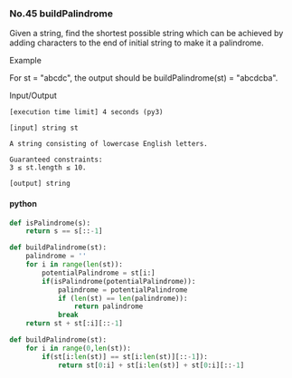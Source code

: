 ### No.45 buildPalindrome
Given a string, find the shortest possible string which can be achieved by adding characters to the end of initial string to make it a palindrome.

Example

For st = "abcdc", the output should be
buildPalindrome(st) = "abcdcba".

Input/Output

    [execution time limit] 4 seconds (py3)

    [input] string st

    A string consisting of lowercase English letters.

    Guaranteed constraints:
    3 ≤ st.length ≤ 10.

    [output] string
#### python
```python
def isPalindrome(s):
    return s == s[::-1]

def buildPalindrome(st):
    palindrome = ''
    for i in range(len(st)):
        potentialPalindrome = st[i:]
        if(isPalindrome(potentialPalindrome)):
            palindrome = potentialPalindrome
            if (len(st) == len(palindrome)):
                return palindrome
            break
    return st + st[:i][::-1]
```
```python
def buildPalindrome(st):
    for i in range(0,len(st)):
        if(st[i:len(st)] == st[i:len(st)][::-1]):
            return st[0:i] + st[i:len(st)] + st[0:i][::-1]
```
